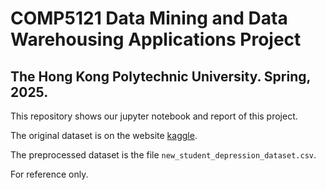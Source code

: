 # COMP5121 Data Mining and Data Warehousing Applications Project
## The Hong Kong Polytechnic University. Spring, 2025.

This repository shows our jupyter notebook and report of this project.

The original dataset is on the website [kaggle](https://www.kaggle.com/datasets/adilshamim8/student-depression-dataset).

The preprocessed dataset is the file `new_student_depression_dataset.csv`.

For reference only.
